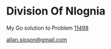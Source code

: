 # Division Of Nlognia

My Go solution to Problem [11498](https://onlinejudge.org/external/114/11498.pdf)

allan.sioson@gmail.com
